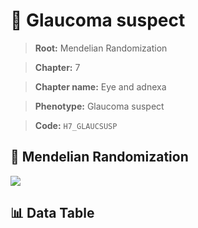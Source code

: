 # 🧪 Glaucoma suspect

> **Root:** Mendelian Randomization

> **Chapter:** 7  

> **Chapter name:** Eye and adnexa

> **Phenotype:** Glaucoma suspect  

> **Code:** `H7_GLAUCSUSP`

## 🧬 Mendelian Randomization  

<img src="/MR/Figures/Forward/H7_GLAUCSUSP.png"/>

## 📊 Data Table

<CsvTableMRF src="/public/MR/Data/Forward/H7_GLAUCSUSP.csv"/>
